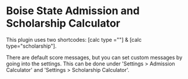 # Boise State Admission and Scholarship Calculator
This plugin uses two shortcodes: [calc type =""] & [calc type="scholarship"].

There are default score messages, but you can set custom messages by going into the settings. This can be done under 'Settings > Admission Calculator' and 'Settings > Scholarship Calculator'.
